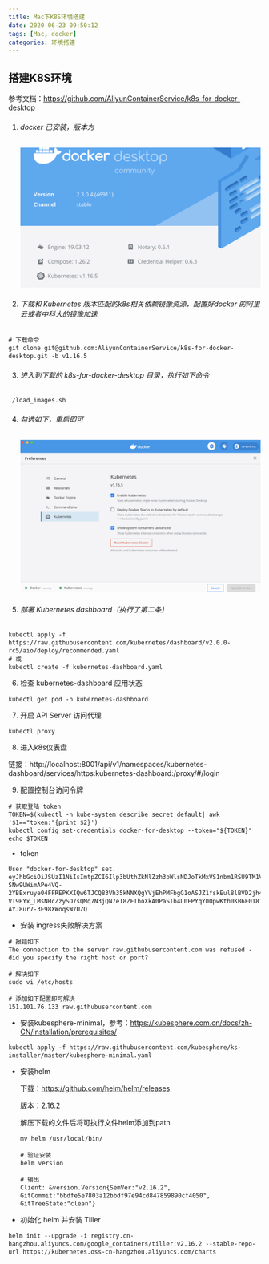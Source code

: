 ```yaml
---
title: Mac下K8S环境搭建
date: 2020-06-23 09:50:12
tags: [Mac, docker]
categories: 环境搭建
---
```


<!-- more -->

## 搭建K8S环境

参考文档：https://github.com/AliyunContainerService/k8s-for-docker-desktop

1. ###### docker 已安装，版本为

   ![image-20200810214022444](Mac下K8S环境搭建/image-20200810214022444.png)

2. ###### 下载和 Kubernetes 版本匹配的k8s相关依赖镜像资源，配置好docker 的阿里云或者中科大的镜像加速

```shell
# 下载命令
git clone git@github.com:AliyunContainerService/k8s-for-docker-desktop.git -b v1.16.5
```

3. ###### 进入到下载的 k8s-for-docker-desktop 目录，执行如下命令

```shell
./load_images.sh
```

4. ###### 勾选如下，重启即可

   ![image-20200810215529829](Mac下K8S环境搭建/image-20200810215529829.png)



5. ###### 部署 Kubernetes dashboard（执行了第二条）

```shell
kubectl apply -f https://raw.githubusercontent.com/kubernetes/dashboard/v2.0.0-rc5/aio/deploy/recommended.yaml
# 或
kubectl create -f kubernetes-dashboard.yaml
```

6. 检查 kubernetes-dashboard 应用状态

```shell
kubectl get pod -n kubernetes-dashboard
```

7. 开启 API Server 访问代理

```shell
kubectl proxy
```

8. 进入k8s仪表盘

链接：http://localhost:8001/api/v1/namespaces/kubernetes-dashboard/services/https:kubernetes-dashboard:/proxy/#/login

9. 配置控制台访问令牌

```shell
# 获取登陆 token
TOKEN=$(kubectl -n kube-system describe secret default| awk '$1=="token:"{print $2}')
kubectl config set-credentials docker-for-desktop --token="${TOKEN}"
echo $TOKEN
```

- token

```shell
User "docker-for-desktop" set.
eyJhbGciOiJSUzI1NiIsImtpZCI6Ilp3bUthZkNlZzh3bWlsNDJoTkMxVS1nbm1RSU9TM1VPbXhDcURleG9WRnMifQ.eyJpc3MiOiJrdWJlcm5ldGVzL3NlcnZpY2VhY2NvdW50Iiwia3ViZXJuZXRlcy5pby9zZXJ2aWNlYWNjb3VudC9uYW1lc3BhY2UiOiJrdWJlLXN5c3RlbSIsImt1YmVybmV0ZXMuaW8vc2VydmljZWFjY291bnQvc2VjcmV0Lm5hbWUiOiJkZWZhdWx0LXRva2VuLWtmeDI3Iiwia3ViZXJuZXRlcy5pby9zZXJ2aWNlYWNjb3VudC9zZXJ2aWNlLWFjY291bnQubmFtZSI6ImRlZmF1bHQiLCJrdWJlcm5ldGVzLmlvL3NlcnZpY2VhY2NvdW50L3NlcnZpY2UtYWNjb3VudC51aWQiOiIzMGM4MWU0OS1lY2QxLTQ1NjktOGY1Mi02OWZiNTMyOWNmYTgiLCJzdWIiOiJzeXN0ZW06c2VydmljZWFjY291bnQ6a3ViZS1zeXN0ZW06ZGVmYXVsdCJ9.uasjTbEU1YEnsYJZ48SK6RBZ9f-SNw9UWimAPe4VQ-2YBExruye04FFREPKXIQw6TJCQ83Vh35kNNXQgYVjEhPMFbgG1oASJZ1fskEul8lBVD2jh41Ul7xrIs4DhADAGpov8nHib7OHN7pkEh8h3UicRdOlYD6pYw2hFvxmHy_ZZwZ8WFXlOeKxh-VT9PYx_LMsNHcZzySO7sQMq7N3jQN7eI8ZFIhoXkA0PaSIb4L0FPYqY0OpwKth0KB6E0181CWUdJVlcICpATL8KPR8HobbGn6uTF5r6gLSX58af1bxGeK4JvKf2sypMcoOdr1s-AYJ8ur7-3E98XWoqsW7UZQ
```

- 安装 ingress失败解决方案

```shell
# 报错如下
The connection to the server raw.githubusercontent.com was refused - did you specify the right host or port?

# 解决如下
sudo vi /etc/hosts

# 添加如下配置即可解决
151.101.76.133 raw.githubusercontent.com
```

- 安装kubesphere-minimal，参考：https://kubesphere.com.cn/docs/zh-CN/installation/prerequisites/

```shell
kubectl apply -f https://raw.githubusercontent.com/kubesphere/ks-installer/master/kubesphere-minimal.yaml
```

- 安装helm

  下载：https://github.com/helm/helm/releases

  版本：2.16.2

  解压下载的文件后将可执行文件helm添加到path

  ```shell
  mv helm /usr/local/bin/
  
  # 验证安装
  helm version
  
  # 输出
  Client: &version.Version{SemVer:"v2.16.2", GitCommit:"bbdfe5e7803a12bbdf97e94cd847859890cf4050", GitTreeState:"clean"}
  ```

- 初始化 helm 并安装 Tiller

```shell
helm init --upgrade -i registry.cn-hangzhou.aliyuncs.com/google_containers/tiller:v2.16.2 --stable-repo-url https://kubernetes.oss-cn-hangzhou.aliyuncs.com/charts
```

